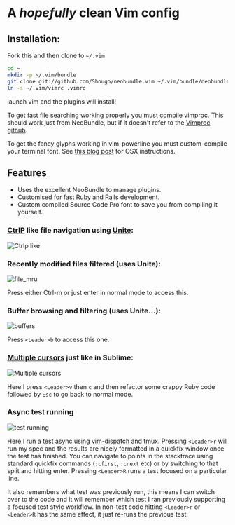 A *hopefully* clean Vim config
==============================

## Installation:

Fork this and then clone to `~/.vim`

```sh
cd ~
mkdir -p ~/.vim/bundle
git clone git://github.com/Shougo/neobundle.vim ~/.vim/bundle/neobundle.vim
ln -s ~/.vim/vimrc .vimrc
```

launch vim and the plugins will install!

To get fast file searching working properly you must compile vimproc. This should work just from NeoBundle, but if it doesn't
refer to the [Vimproc github](https://github.com/Shougo/vimproc.vim).

To get the fancy glyphs working in vim-powerline you must custom-compile your terminal font. 
See [this blog post](http://mitchmckenna.com/post/11527/setting-up-vim-powerline-for-solarized-theme-on-mac-os-x) for OSX instructions.

## Features

* Uses the excellent NeoBundle to manage plugins.
* Customised for fast Ruby and Rails development.
* Custom compiled Source Code Pro font to save you from compiling it yourself.

### [CtrlP](https://github.com/kien/ctrlp.vim) like file navigation using [Unite](https://github.com/Shougo/unite.vim):

![Ctrlp like](http://i.imgur.com/aSTJmZw.gif)

### Recently modified files filtered (uses Unite):

![file_mru](http://i.imgur.com/NTuTqRq.gif)

Press either Ctrl-m or just enter in normal mode to access this.

### Buffer browsing and filtering (uses Unite...):

![buffers](http://i.imgur.com/wDvlG91.gif)

Press `<Leader>b` to access this one.

### [Multiple cursors](https://github.com/terryma/vim-multiple-cursors) just like in Sublime:

![Multiple cursors](http://i.imgur.com/yJpI69g.gif)

Here I press `<Leader>v` then `c` and then refactor some crappy Ruby code followed by `Esc` to go back to normal mode.

### Async test running

![test running](http://i.imgur.com/zqLuodS.gif)

Here I run a test async using [vim-dispatch](https://github.com/tpope/vim-dispatch) and tmux. Pressing `<Leader>r` will run my spec and the results
are nicely formatted in a quickfix window once the test has finished. You can navigate to points in the stacktrace
using standard quickfix commands (`:cfirst`, `:cnext` etc) or by switching to that split and hitting enter. 
Pressing `<Leader>R` runs a test focused on a particular line.

It also remembers what test was previously run, this means I can switch over to the code and it will remember which test
I ran previously supporting a focused test style workflow. In non-test code hitting `<Leader>r` or `<Leader>R` has the
same effect, it just re-runs the previous test.



